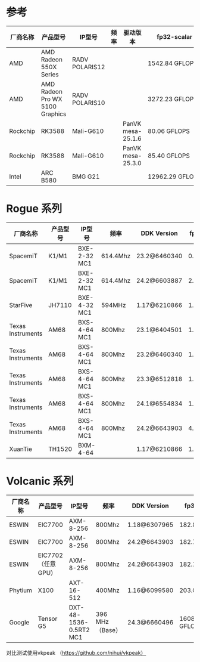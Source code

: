 # 参考

| 厂商名称 | 产品型号                        | IP型号         | 频率 | 驱动版本           | fp32-scalar     | fp32-vec4      | fp16-scalar     | fp16-vec4      | fp16-matrix      | fp64-scalar    | fp64-vec4    | int32-scalar   | int32-vec4    | int16-scalar    | int16-vec4     | int64-scalar  | int64-vec4   | int8-dotprod    | int8-matrix      | bf16-dotprod | bf16-matrix | fp8-matrix | bf8-matrix |
| -------- | ------------------------------- | -------------- | ---- | ------------------ | --------------- | -------------- | --------------- | -------------- | ----------------- | -------------- | ------------ | -------------- | ------------- | --------------- | -------------- | ------------- | ------------ | ---------------- | ----------------- | ------------ | ----------- | ---------- | ---------- |
| AMD      | AMD Radeon 550X Series          | RADV POLARIS12 |      |                    | 1542.84 GFLOPS  | 1515.31 GFLOPS |                 |                |                   |                |              | 308.55 GIOPS   | 308.52 GIOPS  |                 |                |               |              |                  |                   |              |             |            |            |
| AMD      | AMD Radeon Pro WX 5100 Graphics | RADV POLARIS10 |      |                    | 3272.23 GFLOPS  | 3082.63 GFLOPS |                 |                |                   |                |              | 703.87 GIOPS   | 702.09 GIOPS  |                 |                |               |              |                  |                   |              |             |            |            |
| Rockchip | RK3588                          | Mali-G610      |      | PanVK mesa-25.1.6  | 80.06 GFLOPS    | 70.73 GFLOPS   | 79.17 GFLOPS    | 76.92 GFLOPS   |                   |                |              | 27.01 GIOPS    | 27.03 GIOPS   | 27.02 GIOPS     | 27.03 GIOPS    | 3.65 GIOPS    | 3.17 GIOPS   |                  |                   |              |             |            |            |
| Rockchip | RK3588 | Mali-G610 | | PanVK mesa-25.3.0 | 85.40 GFLOPS | 71.59 GFLOPS | 85.02 GFLOPS | 150.80 GFLOPS | | | | 27.03 GIOPS | 27.05 GIOPS | 27.03 GIOPS | 53.90 GIOPS | 3.65 GIOPS | 3.26 GIOPS | 429.72 GIOPS | | | | | |
| Intel    | ARC B580                        | BMG G21        |      |                    | 12962.29 GFLOPS | 9148.19 GFLOPS | 26529.99 GFLOPS | 20286.76 GFLOPS | 116427.46 GFLOPS  | 841.08 GFLOPS  | 828.91 GFLOPS| 3481.59 GIOPS | 3237.61 GIOPS | 12615.83 GIOPS  | 13657.78 GIOPS | 674.18 GIOPS  | 573.90 GIOPS | 49103.28 GIOPS   | 232855.67 GIOPS   |              |             |            |            |

# Rogue 系列

| 厂商名称          | 产品型号 | IP型号       | 频率     | DDK Version    | fp32-scalar | fp32-vec4   | fp16-scalar | fp16-vec4   | int32-scalar | int32-vec4 | int16-scalar | int16-vec4 |
| ----------------- | -------- | ------------ | -------- | -------------- | ----------- | ----------- | ----------- | ----------- | ------------ | ---------- | ------------ | ---------- |
| SpacemiT          | K1/M1    | BXE-2-32 MC1 | 614.4Mhz | 23.2@6460340   | 0.67 GFLOPS | 0.76 GFLOPS | 1.31 GFLOPS | 0.88 GFLOPS | 7.64 GIOPS   | 0.67 GIOPS | 7.64 GIOPS   | 0.67 GIOPS |
| SpacemiT          | K1/M1    | BXE-2-32 MC1 | 614.4Mhz | 24.2@6603887   | 2.56 GFLOPS | 0.76 GFLOPS | 2.53 GFLOPS | 0.88 GFLOPS | 7.74 GIOPS   | 0.67 GIOPS | 7.78 GIOPS   | 0.67 GIOPS |
| StarFive          | JH7110   | BXE-4-32 MC1 | 594MHz   | 1.17@6210866   | 1.08 GFLOPS | 2.31 GFLOPS | 5.84 GFLOPS | 1.89 GFLOPS | 4.67 GIOPS   | 1.15 GIOPS | 4.67 GIOPS   | 1.15 GIOPS |
| Texas Instruments | AM68     | BXS-4-64 MC1 | 800Mhz   | 23.1@6404501   | 1.18 GFLOPS | 1.36 GFLOPS | 2.34 GFLOPS | 1.48 GFLOPS | 14.25 GIOPS  | 1.19 GIOPS | 14.49 GIOPS  | 1.17 GIOPS |
| Texas Instruments | AM68     | BXS-4-64 MC1 | 800Mhz   | 23.2@6460340   | 1.18 GFLOPS | 1.36 GFLOPS | 2.34 GFLOPS | 1.48 GFLOPS | 14.30 GIOPS  | 1.19 GIOPS | 14.47 GIOPS  | 1.17 GIOPS |
| Texas Instruments | AM68     | BXS-4-64 MC1 | 800Mhz   | 23.3@6512818   | 1.18 GFLOPS | 1.36 GFLOPS | 2.34 GFLOPS | 1.48 GFLOPS | 14.28 GIOPS  | 1.19 GIOPS | 14.44 GIOPS  | 1.17 GIOPS |
| Texas Instruments | AM68     | BXS-4-64 MC1 | 800Mhz   | 24.1@6554834   | 1.18 GFLOPS | 1.36 GFLOPS | 2.35 GFLOPS | 1.48 GFLOPS | 14.54 GIOPS  | 1.18 GIOPS | 14.61 GIOPS  | 1.17 GIOPS |
| Texas Instruments | AM68     | BXS-4-64 MC1 | 800Mhz   | 24.2@6643903   | 4.61 GFLOPS | 1.36 GFLOPS | 4.67 GFLOPS | 1.48 GFLOPS | 14.55 GIOPS  | 1.18 GIOPS | 14.56 GIOPS  | 1.17 GIOPS |
| XuanTie           | TH1520   | BXM-4-64     |          | 1.17@6210866   | 1.54 GFLOPS | 3.09 GFLOPS | 8.58 GFLOPS | 2.54 GFLOPS | 8.68 GIOPS   | 1.54 GIOPS | 8.68 GIOPS   | 1.54 GIOPS |

# Volcanic 系列

| 厂商名称 | 产品型号           | IP型号     | 频率   | DDK Version   | fp32-scalar   | fp32-vec4     | fp16-scalar   | fp16-vec4     | int32-scalar | int32-vec4  | int16-scalar | int16-vec4  | int64-scalar | int64-vec4  | int8-dotprod |
| -------- | ------------------ | ---------- | ------ | ------------- | ------------- | ------------- | ------------- | ------------- | ------------ | ----------- | ------------ | ----------- | ------------ | ----------- | ----------- |
| ESWIN    | EIC7700            | AXM-8-256  | 800Mhz | 1.18@6307965  | 182.81 GFLOPS | 101.30 GFLOPS | 182.53 GFLOPS | 91.69 GFLOPS  | 45.33 GIOPS  | 42.26 GIOPS | 45.15 GIOPS  | 42.39 GIOPS |              |             |             |
| ESWIN    | EIC7700            | AXM-8-256  | 800Mhz | 24.2@6643903  | 182.75 GFLOPS | 182.79 GFLOPS | 182.46 GFLOPS | 149.08 GFLOPS | 45.32 GIOPS  | 42.54 GIOPS | 45.15 GIOPS  | 42.50 GIOPS |              |             |             |
| ESWIN    | EIC7702（任意GPU） | AXM-8-256  | 800Mhz | 24.2@6643903  | 182.72 GFLOPS | 182.74 GFLOPS | 182.43 GFLOPS | 149.24 GFLOPS | 45.37 GIOPS  | 42.57 GIOPS | 45.18 GIOPS  | 42.52 GIOPS |              |             |             |
| Phytium  | X100               | AXT-16-512 | 400Mhz | 1.16@6099580 | 203.07 GFLOPS | 103.80 GFLOPS | 187.35 GFLOPS | 156.68 GFLOPS | 45.12 GIOPS | 42.29 GIOPS | 44.95 GIOPS | 42.25 GIOPS | 15.07 GIOPS | 11.26 GIOPS |  |
| Google | Tensor G5 | DXT-48-1536-0.5RT2 MC1 | 396 MHz（Base） | 24.3@6660496 | 1608.84 GFLOPS | 1633.70 GFLOPS | 1795.98 GFLOPS | 2249.23 GFLOPS | 314.78 GIOPS | 314.64 GIOPS | 314.74 GIOPS | 314.78 GIOPS |  |  | 1677.82 GIOPS |


对比测试使用vkpeak （https://github.com/nihui/vkpeak）
